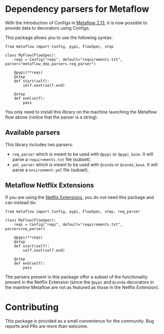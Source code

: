 # Dependency parsers for Metaflow

With the introduction of Configs in
[Metaflow 2.13](https://github.com/Netflix/metaflow/releases/tag/2.13), it
is now possible to provide data to decorators using Configs.

This package allows you to use the following syntax:
```
from metaflow import Config, pypi, FlowSpec, step

class MyFlow(FlowSpec):
    reqs = Config("reqs", default="requirements.txt", parser="metaflow_dep_parsers.req_parser")

    @pypi(**reqs)
    @step
    def start(self):
        self.next(self.end)

    @step
    def end(self):
        pass
```

You only need to install this library on the machine launching the Metaflow flow above
(notice that the parser is a string).

## Available parsers

This library includes two parsers:
  - `req_parser` which is meant to be used with `@pypi` or `@pypi_base`. It will parse
    a `requirements.txt` file (subset).
 - `yml_parser` which is meant to be used with `@conda` or `@conda_base`. It will
   parse a `environment.yml` file (subset).

## Metaflow Netflix Extensions

If you are using the [Netflix Extensions](https://github.com/Netflix/metaflow-nflx-extensions),
you do not need this package and can instead do:
```
from metaflow import Config, pypi, FlowSpec, step, req_parser

class MyFlow(FlowSpec):
    reqs = Config("reqs", default="requirements.txt", parser=req_parser)

    @pypi(**reqs)
    @step
    def start(self):
        self.next(self.end)

    @step
    def end(self):
        pass
```

The parsers present in this package offer a subset of the functionality present in the
Netflix Extension (since the `@pypi` and `@conda` decorators in the mainline Metaflow
are not as featured as those in the Netflix Extension).

# Contributing

This package is provided as a small convenience for the community. Bug reports and PRs are
more than welcome.
